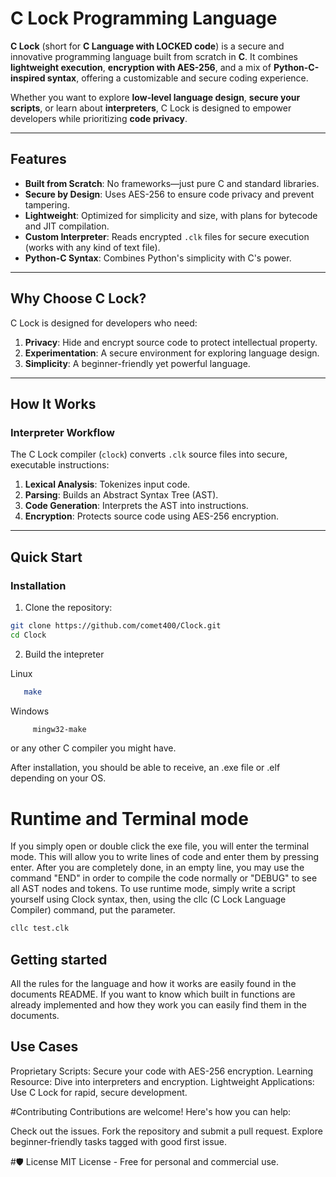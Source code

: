 # C Lock Programming Language

**C Lock** (short for **C Language with LOCKED code**) is a secure and innovative programming language built from scratch in **C**. It combines **lightweight execution**, **encryption with AES-256**, and a mix of **Python-C-inspired syntax**, offering a customizable and secure coding experience.

Whether you want to explore **low-level language design**, **secure your scripts**, or learn about **interpreters**, C Lock is designed to empower developers while prioritizing **code privacy**.

---

## Features

- **Built from Scratch**: No frameworks—just pure C and standard libraries.
- **Secure by Design**: Uses AES-256 to ensure code privacy and prevent tampering.
- **Lightweight**: Optimized for simplicity and size, with plans for bytecode and JIT compilation.
- **Custom Interpreter**: Reads encrypted `.clk` files for secure execution (works with any kind of text file).
- **Python-C Syntax**: Combines Python's simplicity with C's power.

---

## Why Choose C Lock?

C Lock is designed for developers who need:
1. **Privacy**: Hide and encrypt source code to protect intellectual property.
2. **Experimentation**: A secure environment for exploring language design.
3. **Simplicity**: A beginner-friendly yet powerful language.

---

## How It Works

### Interpreter Workflow

The C Lock compiler (`clock`) converts `.clk` source files into secure, executable instructions:
1. **Lexical Analysis**: Tokenizes input code.
2. **Parsing**: Builds an Abstract Syntax Tree (AST).
3. **Code Generation**: Interprets the AST into instructions.
4. **Encryption**: Protects source code using AES-256 encryption.

---

## Quick Start

### Installation

1. Clone the repository:
```bash
git clone https://github.com/comet400/Clock.git
cd Clock
```


2. Build the intepreter
   
Linux
```bash
   make
```

Windows
```bash
     mingw32-make
```

or any other C compiler you might have.

After installation, you should be able to receive, an .exe file or .elf depending on your OS.

# Runtime and Terminal mode
If you simply open or double click the exe file, you will enter the terminal mode. This will allow you to write lines of code and enter them by pressing enter.
After you are completely done, in an empty line, you may use the command "END" in order to compile the code normally or "DEBUG" to see all AST nodes and tokens.
To use runtime mode, simply write a script yourself using Clock syntax, then, using the cllc (C Lock Language Compiler) command, put the parameter.

```bash
cllc test.clk
```

## Getting started
All the rules for the language and how it works are easily found in the documents README. If you want to know which built in functions are already implemented and how they work
you can easily find them in the documents.


## Use Cases
Proprietary Scripts: Secure your code with AES-256 encryption.
Learning Resource: Dive into interpreters and encryption.
Lightweight Applications: Use C Lock for rapid, secure development.

#Contributing
Contributions are welcome! Here's how you can help:

Check out the issues.
Fork the repository and submit a pull request.
Explore beginner-friendly tasks tagged with good first issue.

#🛡️ License
MIT License - Free for personal and commercial use.
